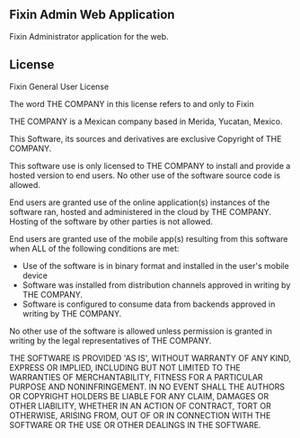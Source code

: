## Fixin Admin Web Application 
Fixin Administrator application for the web.

## License
Fixin General User License

The word THE COMPANY in this license refers to and only to Fixin

THE COMPANY is a Mexican company based in Merida, Yucatan, Mexico. 

This Software, its sources and derivatives are exclusive Copyright of THE COMPANY.

This software use is only licensed to THE COMPANY to install and provide a hosted version to end users.
No other use of the software source code is allowed.

End users are granted use of the online application(s) instances of the software ran, hosted and administered in the cloud by THE COMPANY. Hosting of the software by other parties is not allowed.

End users are granted use of the mobile app(s) resulting from this software when ALL of the following conditions are met:
- Use of the software is in binary format and installed in the user's mobile device
- Software was installed from distribution channels approved in writing by THE COMPANY. 
- Software is configured to consume data from backends approved in writing by THE COMPANY. 

No other use of the software is allowed unless permission is granted in writing by the legal representatives of THE COMPANY.

THE SOFTWARE IS PROVIDED 'AS IS', WITHOUT WARRANTY OF ANY KIND,
EXPRESS OR IMPLIED, INCLUDING BUT NOT LIMITED TO THE WARRANTIES OF
MERCHANTABILITY, FITNESS FOR A PARTICULAR PURPOSE AND NONINFRINGEMENT.
IN NO EVENT SHALL THE AUTHORS OR COPYRIGHT HOLDERS BE LIABLE FOR ANY
CLAIM, DAMAGES OR OTHER LIABILITY, WHETHER IN AN ACTION OF CONTRACT,
TORT OR OTHERWISE, ARISING FROM, OUT OF OR IN CONNECTION WITH THE
SOFTWARE OR THE USE OR OTHER DEALINGS IN THE SOFTWARE.